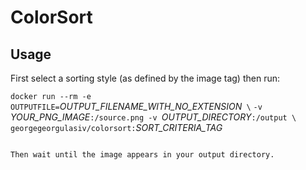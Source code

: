 
# ColorSort

## Usage

First select a sorting style (as defined by the image tag) then run:


`docker run --rm -e OUTPUTFILE=`*OUTPUT_FILENAME_WITH_NO_EXTENSION*` \`
`-v `*YOUR_PNG_IMAGE*`:/source.png -v `*OUTPUT_DIRECTORY*`:/output \`
`georgegeorgulasiv/colorsort:`*SORT_CRITERIA_TAG*
```

Then wait until the image appears in your output directory.